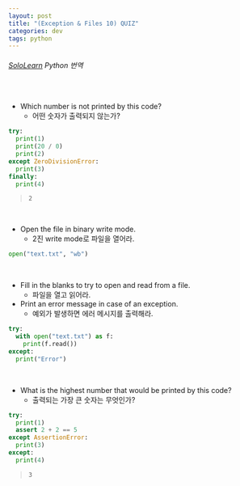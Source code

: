 ```yaml
---
layout: post
title: "(Exception & Files 10) QUIZ"
categories: dev
tags: python
---
```


###### [SoloLearn](https://www.sololearn.com) Python 번역

<br>

- Which number is not printed by this code?
  - 어떤 숫자가 출력되지 않는가?

```python
try:
  print(1)
  print(20 / 0)
  print(2)
except ZeroDivisionError:
  print(3)
finally:
  print(4)
```

> `2`

<br>

- Open the file in binary write mode.
  - 2진 write mode로 파일을 열어라.

```python
open("text.txt", "wb")
```

<br>

- Fill in the blanks to try to open and read from a file.
  - 파일을 열고 읽어라.
- Print an error message in case of an exception.
  - 예외가 발생하면 에러 메시지를 출력해라.

```python
try:
  with open("text.txt") as f:
    print(f.read())
except:
  print("Error")
```

<br>

- What is the highest number that would be printed by this code?
  - 출력되는 가장 큰 숫자는 무엇인가?

```python
try:
  print(1)
  assert 2 + 2 == 5
except AssertionError:
  print(3)
except:
  print(4)
```

> `3`

<br>

<br>